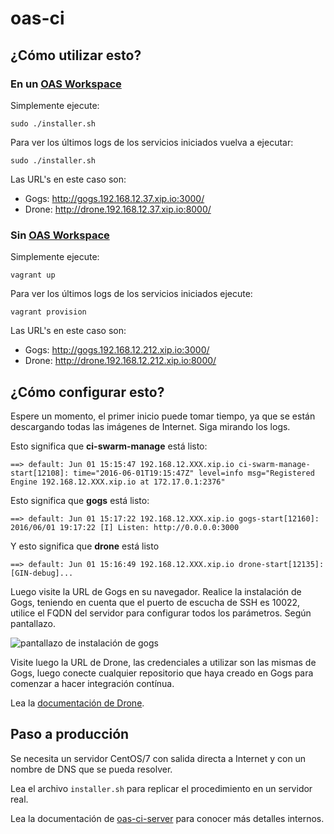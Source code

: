 # oas-ci

## ¿Cómo utilizar esto?

### En un [OAS Workspace](https://github.com/andresvia/oas-workspace)

Simplemente ejecute:

```
sudo ./installer.sh
```

Para ver los últimos logs de los servicios iniciados vuelva a ejecutar:

```
sudo ./installer.sh
```

Las URL's en este caso son:

- Gogs: http://gogs.192.168.12.37.xip.io:3000/
- Drone: http://drone.192.168.12.37.xip.io:8000/

### Sin [OAS Workspace](https://github.com/andresvia/oas-workspace)

Simplemente ejecute:

```
vagrant up
```

Para ver los últimos logs de los servicios iniciados ejecute:

```
vagrant provision
```

Las URL's en este caso son:

- Gogs: http://gogs.192.168.12.212.xip.io:3000/
- Drone: http://drone.192.168.12.212.xip.io:8000/

## ¿Cómo configurar esto?

Espere un momento, el primer inicio puede tomar tiempo, ya que se están descargando todas las imágenes de Internet. Siga mirando los logs.

Esto significa que **ci-swarm-manage** está listo:

```
==> default: Jun 01 15:15:47 192.168.12.XXX.xip.io ci-swarm-manage-start[12108]: time="2016-06-01T19:15:47Z" level=info msg="Registered Engine 192.168.12.XXX.xip.io at 172.17.0.1:2376"
```

Esto significa que **gogs** está listo:

```
==> default: Jun 01 15:17:22 192.168.12.XXX.xip.io gogs-start[12160]: 2016/06/01 19:17:22 [I] Listen: http://0.0.0.0:3000
```

Y esto significa que **drone** está listo

```
==> default: Jun 01 15:16:49 192.168.12.XXX.xip.io drone-start[12135]: [GIN-debug]...
```

Luego visite la URL de Gogs en su navegador. Realice la instalación de Gogs, teniendo en cuenta que el puerto de escucha de SSH es 10022, utilice el FQDN del servidor para configurar todos los parámetros. Según pantallazo.

![pantallazo de instalación de gogs](http://i.imgur.com/EUNC4Bz.png)

Visite luego la URL de Drone, las credenciales a utilizar son las mismas de Gogs, luego conecte cualquier repositorio que haya creado en Gogs para comenzar a hacer integración contínua.

Lea la [documentación de Drone](http://readme.drone.io/).

## Paso a producción

Se necesita un servidor CentOS/7 con salida directa a Internet y con un nombre de DNS que se pueda resolver.

Lea el archivo `installer.sh` para replicar el procedimiento en un servidor real.

Lea la documentación de [oas-ci-server](https://github.com/andresvia/oas-ci-server) para conocer más detalles internos.
